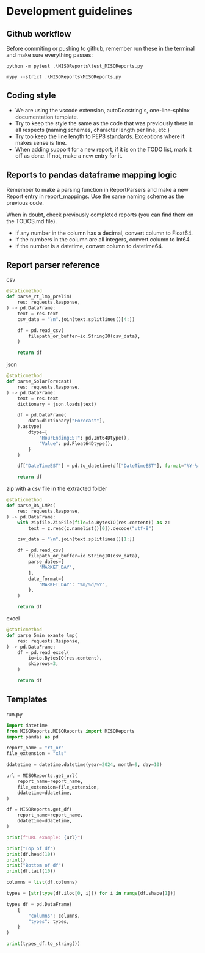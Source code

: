 # Development guidelines

## Github workflow
Before commiting or pushing to github, remember run these in the terminal and make sure everything passes:
```
python -m pytest .\MISOReports\test_MISOReports.py
```
```
mypy --strict .\MISOReports\MISOReports.py 
```

## Coding style
* We are using the vscode extension, autoDocstring's, one-line-sphinx documentation template.
* Try to keep the style the same as the code that was previously there in all respects (naming schemes, character length per line, etc.) 
* Try too keep the line length to PEP8 standards. Exceptions where it makes sense is fine.
* When adding support for a new report, if it is on the TODO list, mark it off as done. If not, make a new entry for it.

## Reports to pandas dataframe mapping logic
Remember to make a parsing function in ReportParsers and make a new Report entry in report_mappings. Use the same naming scheme as the previous code.

When in doubt, check previously completed reports (you can find them on the TODOS.md file).

* If any number in the column has a decimal, convert column to Float64.
* If the numbers in the column are all integers, convert column to Int64.
* If the number is a datetime, convert column to datetime64.

## Report parser reference
csv
```python
@staticmethod
def parse_rt_lmp_prelim(
    res: requests.Response,
) -> pd.DataFrame:
    text = res.text
    csv_data = "\n".join(text.splitlines()[4:])

    df = pd.read_csv(
        filepath_or_buffer=io.StringIO(csv_data),
    )

    return df
```
json
```python
@staticmethod
def parse_SolarForecast(
    res: requests.Response,
) -> pd.DataFrame:
    text = res.text
    dictionary = json.loads(text)

    df = pd.DataFrame(
        data=dictionary["Forecast"],
    ).astype(
        dtype={
            "HourEndingEST": pd.Int64Dtype(),
            "Value": pd.Float64Dtype(),
        }
    )

    df["DateTimeEST"] = pd.to_datetime(df["DateTimeEST"], format="%Y-%m-%d %I:%M:%S %p")

    return df
```
zip with a csv file in the extracted folder
```python
@staticmethod
def parse_DA_LMPs(
    res: requests.Response,
) -> pd.DataFrame:
    with zipfile.ZipFile(file=io.BytesIO(res.content)) as z:
        text = z.read(z.namelist()[0]).decode("utf-8")

    csv_data = "\n".join(text.splitlines()[1:])

    df = pd.read_csv(
        filepath_or_buffer=io.StringIO(csv_data),
        parse_dates=[
            "MARKET_DAY", 
        ],
        date_format={
            "MARKET_DAY": "%m/%d/%Y",
        },
    )

    return df
```
excel
```python
@staticmethod
def parse_5min_exante_lmp(
    res: requests.Response,
) -> pd.DataFrame:
    df = pd.read_excel(
        io=io.BytesIO(res.content),
        skiprows=3,
    )

    return df
```

## Templates
run.py
```python
import datetime
from MISOReports.MISOReports import MISOReports
import pandas as pd

report_name = "rt_or"
file_extension = "xls"

ddatetime = datetime.datetime(year=2024, month=9, day=10)

url = MISOReports.get_url(
    report_name=report_name,
    file_extension=file_extension,
    ddatetime=ddatetime,
)

df = MISOReports.get_df(
    report_name=report_name, 
    ddatetime=ddatetime,
)

print(f"URL example: {url}")

print("Top of df")
print(df.head(10))
print()
print("Bottom of df")
print(df.tail(10))

columns = list(df.columns)

types = [str(type(df.iloc[0, i])) for i in range(df.shape[1])]

types_df = pd.DataFrame(
    {
        "columns": columns,
        "types": types,
    }
)

print(types_df.to_string())
```